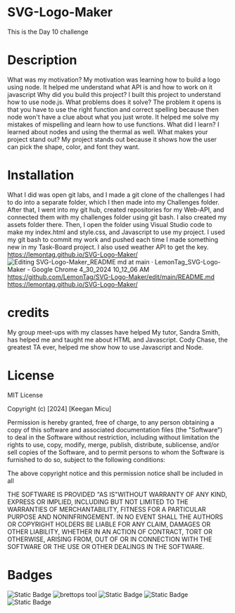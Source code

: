 # SVG-Logo-Maker
This is the Day 10 challenge
# Description
What was my motivation?
My motivation was learning how to build a logo using node. It helped me understand what API is and how to work on it javascript
Why did you build this project?
I built this project to understand how to use node.js.
What problems does it solve?
The problem it opens is that you have to use the right function and correct spelling because then node won't have a clue about what you just wrote. It helped me solve my mistakes of mispelling and learn how to use functions.
What did I learn?
I learned about nodes and using the thermal as well.
What makes your project stand out?
My project stands out because it shows how the user can pick the shape, color, and font they want. 

# Installation
What I did was open git labs, and I made a git clone of the challenges I had to do into a separate folder, which I then made into my Challenges folder. 
After that, I went into my git hub, created repositories for my Web-API, and connected them with my challenges folder using git bash. I also created my assets folder there.
Then, I open the folder using Visual Studio code to make my index.html and style.css, and Javascript to use my project.
I used my git bash to commit my work and pushed each time I made something new in my Task-Board project. I also used weather API to get the key.
https://lemontag.github.io/SVG-Logo-Maker/
![Editing SVG-Logo-Maker_README md at main · LemonTag_SVG-Logo-Maker - Google Chrome 4_30_2024 10_12_06 AM](https://github.com/LemonTag/SVG-Logo-Maker/assets/50891761/5029ce89-bc57-47e3-a14f-ef938cd0de4d)
https://github.com/LemonTag/SVG-Logo-Maker/edit/main/README.md
https://lemontag.github.io/SVG-Logo-Maker/


# credits
My group meet-ups with my classes have helped 
My tutor, Sandra Smith, has helped me and taught me about HTML and Javascript.
Cody Chase, the greatest TA ever, helped me show how to use Javascript and Node.


# License 
MIT License

Copyright (c) [2024] [Keegan Micu]

Permission is hereby granted, free of charge, to any person obtaining a copy
of this software and associated documentation files (the "Software") to deal
in the Software without restriction, including without limitation the rights
to use, copy, modify, merge, publish, distribute, sublicense, and/or sell
copies of the Software, and to permit persons to whom the Software is
furnished to do so, subject to the following conditions:

The above copyright notice and this permission notice shall be included in all

THE SOFTWARE IS PROVIDED "AS IS"WITHOUT WARRANTY OF ANY KIND, EXPRESS OR
IMPLIED, INCLUDING BUT NOT LIMITED TO THE WARRANTIES OF MERCHANTABILITY,
FITNESS FOR A PARTICULAR PURPOSE AND NONINFRINGEMENT. IN NO EVENT SHALL THE
AUTHORS OR COPYRIGHT HOLDERS BE LIABLE FOR ANY CLAIM, DAMAGES OR OTHER
LIABILITY, WHETHER IN AN ACTION OF CONTRACT, TORT OR OTHERWISE, ARISING FROM,
OUT OF OR IN CONNECTION WITH THE SOFTWARE OR THE USE OR OTHER DEALINGS IN THE
SOFTWARE.

# Badges
![Static Badge](https://img.shields.io/badge/vscoding-lightblue) ![brettops tool](https://img.shields.io/badge/brettops-tool-209cdf?labelColor=162d50) ![Static Badge](https://img.shields.io/badge/javascript-yellow) ![Static Badge](https://img.shields.io/badge/style.css-lightblue) ![Static Badge](https://img.shields.io/badge/index.html-orange)
